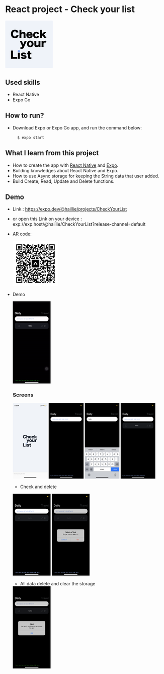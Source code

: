 # React project - Check your list

<!-- ![logo](assets/icon-checkyourlist.png) -->
<img src="/assets/icon-checkyourlist.png" width="30%" height="30%"/>

## Used skills

- React Native
- Expo Go


## How to run?
- Download Expo or Expo Go app, and run the command below:


        $ expo start
           


## What I learn from this project
- How to create the app with [React Native](https://reactnative.dev/) and [Expo](https://docs.expo.dev/).
- Building knowledges about React Native and Expo.
- How to use Async storage for keeping the String data that user added.
- Build Create, Read, Update and Delete functions.




## Demo
- Link :  https://expo.dev/@haillie/projects/CheckYourList
- or open this Link on your device : exp://exp.host/@haillie/CheckYourList?release-channel=default
- AR code:

    <img src="/assets/qrcode-checkyourlist.svg" width="30%" height="30%"/>


- Demo

    <img src="/img/demo.gif" width="25%" height="25%"/>


    ### Screens
    
    <img src="/img/screen-splash.PNG" width="23%" height="23%"/> <img src="/img/screen-plain.PNG" width="23%" height="23%"/>
    <img src="/img/screen-input.PNG" width="23%" height="23%"/> <img src="/img/screen-list01.PNG" width="23%" height="23%"/>


    - Check and delete

    <img src="/img/screen-list-checked.PNG" width="25%" height="25%"/> <img src="/img/screen-list-delete.PNG" width="25%" height="25%"/>
    
    
    
     - All data delete and clear the storage

    <img src="/img/screen-data-clear.PNG" width="25%" height="25%"/>


